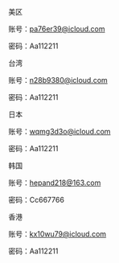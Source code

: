 美区

账号：pa76er39@icloud.com

密码：Aa112211



台湾

账号：n28b9380@icloud.com

密码：Aa112211



日本 

账号：wqmg3d3o@icloud.com

密码：Aa112211



韩国 

账号：hepand218@163.com

密码：Cc667766



香港

账号：kx10wu79@icloud.com

密码：Aa112211


